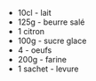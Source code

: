  - 10cl - lait
 - 125g - beurre salé
 - 1 citron
 - 100g - sucre glace
 - 4 - oeufs
 - 200g - farine
 - 1 sachet - levure
